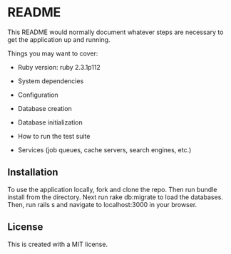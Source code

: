# README

This README would normally document whatever steps are necessary to get the
application up and running.

Things you may want to cover:

* Ruby version: ruby 2.3.1p112 

* System dependencies

* Configuration

* Database creation

* Database initialization

* How to run the test suite

* Services (job queues, cache servers, search engines, etc.)

<!-- * Deployment instructions -->
## Installation
To use the application locally, fork and clone the repo. Then run bundle install from the directory. Next run rake db:migrate to load the databases. Then, run rails s and navigate to localhost:3000 in your browser.




## License
This is created with a MIT license.
